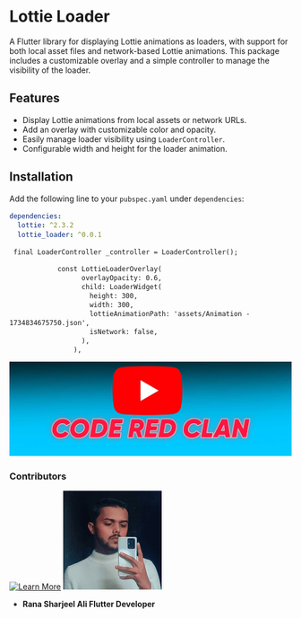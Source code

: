 # Lottie Loader

A Flutter library for displaying Lottie animations as loaders, with support for both local asset files and network-based Lottie animations. This package includes a customizable overlay and a simple controller to manage the visibility of the loader.

## Features

- Display Lottie animations from local assets or network URLs.
- Add an overlay with customizable color and opacity.
- Easily manage loader visibility using `LoaderController`.
- Configurable width and height for the loader animation.

## Installation

Add the following line to your `pubspec.yaml` under `dependencies`:

```yaml
dependencies:
  lottie: ^2.3.2
  lottie_loader: ^0.0.1
```
``` 
 final LoaderController _controller = LoaderController();
```
```  
            const LottieLoaderOverlay(
                  overlayOpacity: 0.6,
                  child: LoaderWidget(
                    height: 300,
                    width: 300,
                    lottieAnimationPath: 'assets/Animation - 1734834675750.json',
                    isNetwork: false,
                  ),
                ),
```

[![Learn More](https://github.com/RanaSharjeelShji/equal_space/blob/main/example/asset/banner.jpg?raw=true)](https://www.youtube.com/channel/UCnM_HfTRzP_XRdyYmfvTsGQ)
### Contributors


[![Learn More](https://yt3.googleusercontent.com/9A0wEzTcikgC4mV4t0wfGrEQUWuKqcPI_thgqBGkRlDpRSbMHwAnKoAl0HmEoVoikNs7CgCGpg=s176-c-k-c0x00ffffff-no-rj)](https://www.youtube.com/channel/UCnM_HfTRzP_XRdyYmfvTsGQ)
[![Learn More](https://github.com/RanaSharjeelShji/equal_space/blob/main/example/asset/image%20(4).png?raw=true)](https://github.com/RanaSharjeelShji)
- **Rana Sharjeel Ali Flutter Developer** 